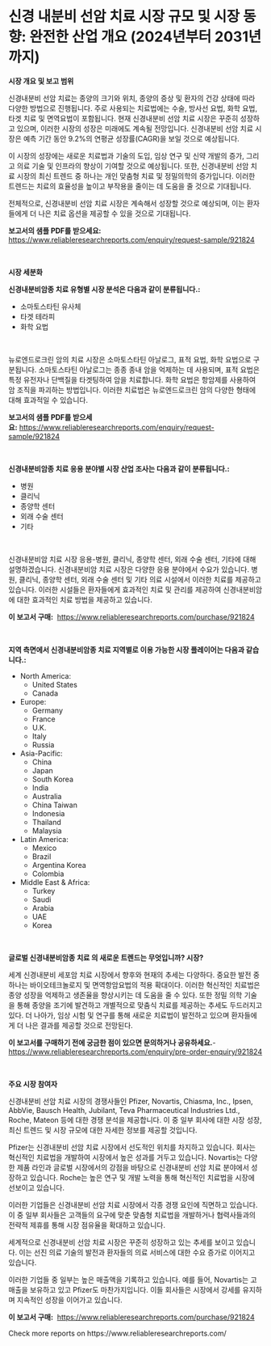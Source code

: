 <p><h1>신경 내분비 선암 치료 시장 규모 및 시장 동향: 완전한 산업 개요 (2024년부터 2031년까지)</h1></p><p><strong>시장 개요 및 보고 범위</strong></p>
<p><p>신경내분비 선암 치료는 종양의 크기와 위치, 종양의 증상 및 환자의 건강 상태에 따라 다양한 방법으로 진행됩니다. 주로 사용되는 치료법에는 수술, 방사선 요법, 화학 요법, 타겟 치료 및 면역요법이 포함됩니다. 현재 신경내분비 선암 치료 시장은 꾸준히 성장하고 있으며, 이러한 시장의 성장은 미래에도 계속될 전망입니다. 신경내분비 선암 치료 시장은 예측 기간 동안 9.2%의 연평균 성장률(CAGR)을 보일 것으로 예상됩니다. </p><p>이 시장의 성장에는 새로운 치료법과 기술의 도입, 임상 연구 및 신약 개발의 증가, 그리고 의료 기술 및 인프라의 향상이 기여할 것으로 예상됩니다. 또한, 신경내분비 선암 치료 시장의 최신 트렌드 중 하나는 개인 맞춤형 치료 및 정밀의학의 증가입니다. 이러한 트렌드는 치료의 효율성을 높이고 부작용을 줄이는 데 도움을 줄 것으로 기대됩니다.</p><p>전체적으로, 신경내분비 선암 치료 시장은 계속해서 성장할 것으로 예상되며, 이는 환자들에게 더 나은 치료 옵션을 제공할 수 있을 것으로 기대됩니다.</p></p>
<p><strong>보고서의 샘플 PDF를 받으세요:</strong> <a href="https://www.reliableresearchreports.com/enquiry/request-sample/921824">https://www.reliableresearchreports.com/enquiry/request-sample/921824</a></p>
<p>&nbsp;</p>
<p><strong>시장 세분화</strong></p>
<p><strong>신경내분비암종 치료 유형별 시장 분석은 다음과 같이 분류됩니다.:</strong></p>
<p><ul><li>소마토스타틴 유사체</li><li>타겟 테라피</li><li>화학 요법</li></ul></p>
<p>&nbsp;</p>
<p><p>뉴로엔드로크린 암의 치료 시장은 소마토스타틴 아날로그, 표적 요법, 화학 요법으로 구분됩니다. 소마토스타틴 아날로그는 종종 종내 암을 억제하는 데 사용되며, 표적 요법은 특정 유전자나 단백질을 타겟팅하여 암을 치료합니다. 화학 요법은 항암제를 사용하여 암 조직을 파괴하는 방법입니다. 이러한 치료법은 뉴로엔드로크린 암의 다양한 형태에 대해 효과적일 수 있습니다.</p></p>
<p><strong>보고서의 샘플 PDF를 받으세요:</strong>&nbsp;<a href="https://www.reliableresearchreports.com/enquiry/request-sample/921824">https://www.reliableresearchreports.com/enquiry/request-sample/921824</a></p>
<p>&nbsp;</p>
<p><strong> 신경내분비암종 치료 응용 분야별 시장 산업 조사는 다음과 같이 분류됩니다.:</strong></p>
<p><ul><li>병원</li><li>클리닉</li><li>종양학 센터</li><li>외래 수술 센터</li><li>기타</li></ul></p>
<p>&nbsp;</p>
<p><p>신경내분비암 치료 시장 응용-병원, 클리닉, 종양학 센터, 외래 수술 센터, 기타에 대해 설명하겠습니다. 신경내분비암 치료 시장은 다양한 응용 분야에서 수요가 있습니다. 병원, 클리닉, 종양학 센터, 외래 수술 센터 및 기타 의료 시설에서 이러한 치료를 제공하고 있습니다. 이러한 시설들은 환자들에게 효과적인 치료 및 관리를 제공하여 신경내분비암에 대한 효과적인 치료 방법을 제공하고 있습니다.</p></p>
<p><strong>이 보고서 구매:</strong>&nbsp; <a href="https://www.reliableresearchreports.com/purchase/921824">https://www.reliableresearchreports.com/purchase/921824</a></p>
<p>&nbsp;</p>
<p><strong>지역 측면에서 신경내분비암종 치료 지역별로 이용 가능한 시장 플레이어는 다음과 같습니다.:</strong></p>
<p><ul>
    <li>
        North America:
        <ul>
            <li>United States</li>
            <li>Canada</li>
        </ul>
    </li>
    <li>
        Europe:
        <ul>
            <li>Germany</li>
            <li>France</li>
            <li>U.K.</li>
            <li>Italy</li>
            <li>Russia</li>
        </ul>
    </li>
    <li>
        Asia-Pacific:
        <ul>
            <li>China</li>
            <li>Japan</li>
            <li>South Korea</li>
            <li>India</li>
            <li>Australia</li>
            <li>China Taiwan</li>
            <li>Indonesia</li>
            <li>Thailand</li>
            <li>Malaysia</li>
        </ul>
    </li>
    <li>
        Latin America:
        <ul>
            <li>Mexico</li>
            <li>Brazil</li>
            <li>Argentina Korea</li>
            <li>Colombia</li>
        </ul>
    </li>
    <li>
        Middle East & Africa:
        <ul>
            <li>Turkey</li>
            <li>Saudi</li>
            <li>Arabia</li>
            <li>UAE</li>
            <li>Korea</li>
        </ul>
    </li>
    </ul></p>
<p>&nbsp;</p>
<p><strong>글로벌 신경내분비암종 치료 의 새로운 트렌드는 무엇입니까? 시장?</strong></p>
<p><p>세계 신경내분비 세포암 치료 시장에서 향후와 현재의 추세는 다양하다. 중요한 발전 중 하나는 바이오테크놀로지 및 면역항암요법의 적용 확대이다. 이러한 혁신적인 치료법은 종양 성장을 억제하고 생존율을 향상시키는 데 도움을 줄 수 있다. 또한 정밀 의학 기술을 통해 종양을 조기에 발견하고 개별적으로 맞춤식 치료를 제공하는 추세도 두드러지고 있다. 더 나아가, 임상 시험 및 연구를 통해 새로운 치료법이 발전하고 있으며 환자들에게 더 나은 결과를 제공할 것으로 전망된다.</p></p>
<p><strong>이 보고서를 구매하기 전에 궁금한 점이 있으면 문의하거나 공유하세요.</strong>- <a href="https://www.reliableresearchreports.com/enquiry/pre-order-enquiry/921824">https://www.reliableresearchreports.com/enquiry/pre-order-enquiry/921824</a></p>
<p>&nbsp;</p>
<p><strong>주요 시장 참여자</strong></p>
<p><p>신경내분비 선암 치료 시장의 경쟁사들인 Pfizer, Novartis, Chiasma, Inc., Ipsen, AbbVie, Bausch Health, Jubilant, Teva Pharmaceutical Industries Ltd., Roche, Mateon 등에 대한 경쟁 분석을 제공합니다. 이 중 일부 회사에 대한 시장 성장, 최신 트렌드 및 시장 규모에 대한 자세한 정보를 제공할 것입니다.</p><p>Pfizer는 신경내분비 선암 치료 시장에서 선도적인 위치를 차지하고 있습니다. 회사는 혁신적인 치료법을 개발하여 시장에서 높은 성과를 거두고 있습니다. Novartis는 다양한 제품 라인과 글로벌 시장에서의 강점을 바탕으로 신경내분비 선암 치료 분야에서 성장하고 있습니다. Roche는 높은 연구 및 개발 노력을 통해 혁신적인 치료법을 시장에 선보이고 있습니다.</p><p>이러한 기업들은 신경내분비 선암 치료 시장에서 각종 경쟁 요인에 직면하고 있습니다. 이 중 일부 회사들은 고객들의 요구에 맞춘 맞춤형 치료법을 개발하거나 협력사들과의 전략적 제휴를 통해 시장 점유율을 확대하고 있습니다.</p><p>세계적으로 신경내분비 선암 치료 시장은 꾸준히 성장하고 있는 추세를 보이고 있습니다. 이는 선진 의료 기술의 발전과 환자들의 의료 서비스에 대한 수요 증가로 이어지고 있습니다.</p><p>이러한 기업들 중 일부는 높은 매출액을 기록하고 있습니다. 예를 들어, Novartis는 고 매출을 보유하고 있고 Pfizer도 마찬가지입니다. 이들 회사들은 시장에서 강세를 유지하며 지속적인 성장을 이어가고 있습니다.</p></p>
<p><strong>이 보고서 구매:</strong>&nbsp;&nbsp;<a href="https://www.reliableresearchreports.com/purchase/921824">https://www.reliableresearchreports.com/purchase/921824</a></p>
<p>Check more reports on https://www.reliableresearchreports.com/</p>
